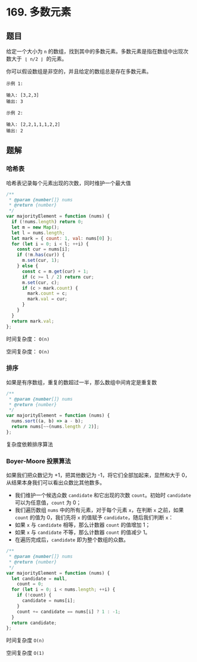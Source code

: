 # 169. 多数元素

## 题目

给定一个大小为 `n` 的数组，找到其中的多数元素。多数元素是指在数组中出现次数大于  `⌊ n/2 ⌋`  的元素。

你可以假设数组是非空的，并且给定的数组总是存在多数元素。

```
示例 1:

输入: [3,2,3]
输出: 3

示例 2:

输入: [2,2,1,1,1,2,2]
输出: 2
```

## 题解

### 哈希表

哈希表记录每个元素出现的次数，同时维护一个最大值

```JavaScript
/**
 * @param {number[]} nums
 * @return {number}
 */
var majorityElement = function (nums) {
  if (!nums.length) return 0;
  let m = new Map();
  let l = nums.length;
  let mark = { count: 1, val: nums[0] };
  for (let i = 0; i < l; ++i) {
    const cur = nums[i];
    if (!m.has(cur)) {
      m.set(cur, 1);
    } else {
      const c = m.get(cur) + 1;
      if (c >= l / 2) return cur;
      m.set(cur, c);
      if (c > mark.count) {
        mark.count = c;
        mark.val = cur;
      }
    }
  }
  return mark.val;
};

```

时间复杂度： `O(n)`

空间复杂度： `O(n)`

### 排序

如果是有序数组，重复的数超过一半，那么数组中间肯定是重复数

```JavaScript
/**
 * @param {number[]} nums
 * @return {number}
 */
var majorityElement = function (nums) {
  nums.sort((a, b) => a - b);
  return nums[~~(nums.length / 2)];
};

```

复杂度依赖排序算法

### Boyer-Moore 投票算法

如果我们把众数记为 +1，把其他数记为 -1，将它们全部加起来，显然和大于 0，从结果本身我们可以看出众数比其他数多。

- 我们维护一个候选众数 `candidate` 和它出现的次数 `count`。初始时 `candidate` 可以为任意值，`count` 为 0；
- 我们遍历数组 `nums` 中的所有元素，对于每个元素 `x`，在判断 `x` 之前，如果 `count` 的值为 0，我们先将 `x` 的值赋予 `candidate`，随后我们判断 `x`：
- 如果 `x` 与 `candidate` 相等，那么计数器 `count` 的值增加 1；
- 如果 `x` 与 `candidate` 不等，那么计数器 `count` 的值减少 1。
- 在遍历完成后，`candidate` 即为整个数组的众数。

```JavaScript
/**
 * @param {number[]} nums
 * @return {number}
 */
var majorityElement = function (nums) {
  let candidate = null,
    count = 0;
  for (let i = 0; i < nums.length; ++i) {
    if (!count) {
      candidate = nums[i];
    }
    count += candidate == nums[i] ? 1 : -1;
  }
  return candidate;
};

```

时间复杂度 `O(n)`

空间复杂度 `O(1)`
